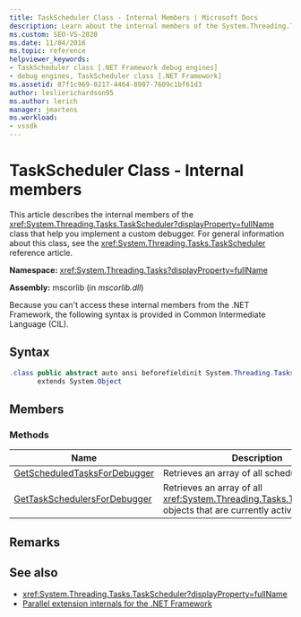 ```yaml
---
title: TaskScheduler Class - Internal Members | Microsoft Docs
description: Learn about the internal members of the System.Threading.Tasks.TaskScheduler class that help you implement a custom debugger.
ms.custom: SEO-VS-2020
ms.date: 11/04/2016
ms.topic: reference
helpviewer_keywords:
- TaskScheduler class [.NET Framework debug engines]
- debug engines, TaskScheduler class [.NET Framework]
ms.assetid: 87f1c969-0217-4464-8907-7609c1bf61d3
author: leslierichardson95
ms.author: lerich
manager: jmartens
ms.workload:
- vssdk
---
```

# TaskScheduler Class - Internal members
This article describes the internal members of the <xref:System.Threading.Tasks.TaskScheduler?displayProperty=fullName> class that help you implement a custom debugger. For general information about this class, see the <xref:System.Threading.Tasks.TaskScheduler> reference article.

 **Namespace:** <xref:System.Threading.Tasks?displayProperty=fullName>

 **Assembly:** mscorlib (in *mscorlib.dll*)

 Because you can't access these internal members from the .NET Framework, the following syntax is provided in Common Intermediate Language (CIL).

## Syntax

```csharp
.class public abstract auto ansi beforefieldinit System.Threading.Tasks.TaskScheduler
       extends System.Object
```

## Members

### Methods

|Name|Description|
|----------|-----------------|
|[GetScheduledTasksForDebugger](../../extensibility/debugger/getscheduledtasksfordebugger-method.md)|Retrieves an array of all scheduled tasks.|
|[GetTaskSchedulersForDebugger](../../extensibility/debugger/gettaskschedulersfordebugger-method.md)|Retrieves an array of all <xref:System.Threading.Tasks.TaskScheduler> objects that are currently active.|

## Remarks

## See also
- <xref:System.Threading.Tasks.TaskScheduler?displayProperty=fullName>
- [Parallel extension internals for the .NET Framework](../../extensibility/debugger/parallel-extension-internals-for-the-dotnet-framework.md)
